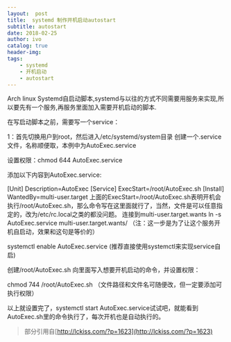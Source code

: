 ```yaml
---
layout:  post
title:  systemd 制作开机启动autostart
subtitle: autostart 
date: 2018-02-25
author: ivo
catalog: true
header-img:
tags:
    - systemd
    - 开机启动
	- autostart
---
```

Arch linux Systemd自启动脚本,systemd与以往的方式不同需要用服务来实现,所以要先有一个服务,再服务里面加入需要开机启动的脚本.

在写启动脚本之前，需要写一个service：

1：首先切换用户到root，然后进入/etc/systemd/system目录
创建一个.service文件，名称顺便取，本例中为AutoExec.service

设置权限：chmod 644 AutoExec.service

添加以下内容到AutoExec.service:

[Unit]
Description=AutoExec
[Service]
ExecStart=/root/AutoExec.sh
[Install]
WantedBy=multi-user.target
上面的ExecStart=/root/AutoExec.sh表明开机会执行/root/AutoExec.sh，那么命令写在这里面就行了，当然，文件是可以任意指定的，改为/etc/rc.local之类的都没问题。
连接到multi-user.target.wants
ln -s AutoExec.service multi-user.target.wants/
 （注：这一步是为了让这个服务开机自启动，效果和这句是等价的）

systemctl enable AutoExec.service
(推荐直接使用systemctl来实现service自启)

创建/root/AutoExec.sh
向里面写入想要开机启动的命令，并设置权限：

chmod 744 /root/AutoExec.sh
（文件路径和文件名可随便改，但一定要添加可执行权限）

以上就设置完了，systemctl start AutoExec.service试试吧，就能看到AutoExec.sh里的命令执行了，每次开机也是自动执行的。
> 部分引用自[http://lckiss.com/?p=1623](http://lckiss.com/?p=1623)
